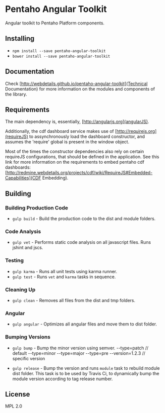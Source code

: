 # Pentaho Angular Toolkit

Angular toolkit to Pentaho Platform components.

## Installing

 - `npm install --save pentaho-angular-toolkit` 
 - `bower install --save pentaho-angular-toolkit`

## Documentation

Check [http://webdetails.github.io/pentaho-angular-toolkit](Technical Documentation) for more information
on the modules and components of the library.

## Requirements

The main dependency is, essentially, [http://angularjs.org](angularJS).

Additionally, the cdf dashboard service makes use of [http://requirejs.org](requireJS) to
assynchronously load the dashboard constructor, and assumes the 'require' global is present
in the window object.

Most of the times the constructor dependencies also rely on certain requireJS
configurations, that should be defined in the application. See this link for more information
on the requirements to embed pentaho cdf dashboards:
[http://redmine.webdetails.org/projects/cdf/wiki/RequireJS#Embedded-Capabilities](CDF Embedding).

## Building

### Building Production Code

- `gulp build` - Build the production code to the dist and module folders.

### Code Analysis

- `gulp vet` - Performs static code analysis on all javascript files. Runs jshint and jscs.

### Testing

- `gulp karma` - Runs all unit tests using karma runner.
- `gulp test` - Runs `vet` and `karma` tasks in sequence.

### Cleaning Up

- `gulp clean` - Removes all files from the dist and tmp folders.

### Angular 

- `gulp angular` - Optimizes all angular files and move them to dist folder.

### Bumping Versions

- `gulp bump` - Bump the minor version using semver.
    --type=patch // default
    --type=minor
    --type=major
    --type=pre
    --version=1.2.3 // specific version

- `gulp release` - Bump the version and runs `module` task to rebuild module dist folder. This task is to be used by Travis Ci, to dynamically bump the module version according to tag release number.

## License

MPL 2.0